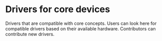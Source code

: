 # Drivers for core devices

Drivers that are compatible with core concepts.
Users can look here for compatible drivers based on their available hardware.
Contributors can contribute new drivers.
